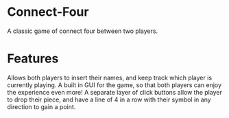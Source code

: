 # Connect-Four
A classic game of connect four between two players.

# Features
Allows both players to insert their names, and keep track which player is currently playing.
A built in GUI for the game, so that both players can enjoy the experience even more!
A separate layer of click buttons allow the player to drop their piece, and have a line of 4 in a row with their symbol in any direction to gain a point.
